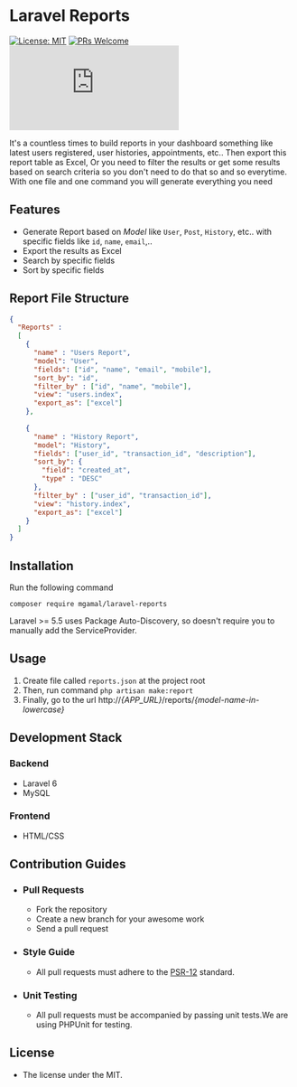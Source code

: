 # Laravel Reports

[![License: MIT](https://img.shields.io/badge/License-MIT-yellow.svg)](https://opensource.org/licenses/MIT)
[![PRs Welcome](https://img.shields.io/badge/PRs-welcome-brightgreen.svg?style=flat-square)](http://makeapullrequest.com)
[![Only 32 Kb](https://badge-size.herokuapp.com/Naereen/StrapDown.js/master/strapdown.min.js)](https://github.com/Naereen/StrapDown.js/blob/master/strapdown.min.js)

It's a countless times to build reports in your dashboard something like latest users registered, user histories, appointments, etc.. Then export this report table as Excel, Or you need to filter the results or get some results based on search criteria so you don't need to do that so and so everytime. With one file and one command you will generate everything you need

## Features

- Generate Report based on _Model_ like `User`, `Post`, `History`, etc.. with specific fields like `id`, `name`, `email`,.. 
- Export the results as Excel
- Search by specific fields
- Sort by specific fields

## Report File Structure
```json
{
  "Reports" : 
  [
    {
      "name" : "Users Report",
      "model": "User",
      "fields": ["id", "name", "email", "mobile"],
      "sort_by": "id",
      "filter_by" : ["id", "name", "mobile"],
      "view": "users.index",
      "export_as": ["excel"]
    },
    
    {
      "name" : "History Report",
      "model": "History",
      "fields": ["user_id", "transaction_id", "description"],
      "sort_by": { 
        "field": "created_at",
        "type" : "DESC"
      },
      "filter_by" : ["user_id", "transaction_id"],
      "view": "history.index",
      "export_as": ["excel"]
    }
  ]
}

```

## Installation

Run the following command

```composer require mgamal/laravel-reports```

Laravel >= 5.5 uses Package Auto-Discovery, so doesn't require you to manually add the ServiceProvider.

## Usage

1. Create file called `reports.json` at the project root
2. Then, run command `php artisan make:report`
3. Finally, go to the url http://_{APP_URL}_/reports/_{model-name-in-lowercase}_

## Development Stack

### Backend

- Laravel 6
- MySQL

### Frontend

- HTML/CSS

## Contribution Guides

- ### Pull Requests

  - Fork the repository
  - Create a new branch for your awesome work
  - Send a pull request

- ### Style Guide

  - All pull requests must adhere to the [PSR-12](https://www.php-fig.org/psr/psr-12/) standard.

- ### Unit Testing

  - All pull requests must be accompanied by passing unit tests.We are using PHPUnit for testing.

## License

- The license under the MIT.
